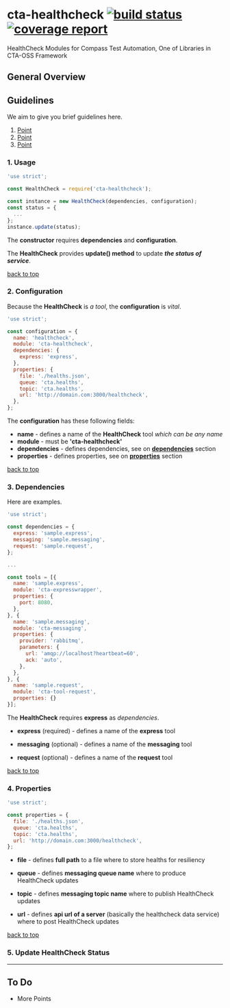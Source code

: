 # cta-healthcheck [ ![build status](https://git.sami.int.thomsonreuters.com/compass/cta-healthcheck/badges/master/build.svg)](https://git.sami.int.thomsonreuters.com/compass/cta-healthcheck/commits/master) [![coverage report](https://git.sami.int.thomsonreuters.com/compass/cta-healthcheck/badges/master/coverage.svg)](https://git.sami.int.thomsonreuters.com/compass/cta-healthcheck/commits/master)

HealthCheck Modules for Compass Test Automation, One of Libraries in CTA-OSS Framework

## General Overview

## Guidelines

We aim to give you brief guidelines here.

1. [Point](#1-point)
1. [Point](#2-point)
1. [Point](#3-point)

### 1. Usage

```javascript
'use strict';

const HealthCheck = require('cta-healthcheck');

const instance = new HealthCheck(dependencies, configuration);
const status = {
  ...
};
instance.update(status);
```

The **constructor** requires **dependencies** and **configuration**.

The **HealthCheck** provides **update() method** to update **_the status of service_**.

[back to top](#guidelines)

### 2. Configuration

Because the **HealthCheck** is _a tool_, the **configuration** is _vital_.

```javascript
'use strict';

const configuration = {
  name: 'healthcheck',
  module: 'cta-healthcheck',
  dependencies: {
    express: 'express',
  },
  properties: {
    file: './healths.json',
    queue: 'cta.healths',
    topic: 'cta.healths',
    url: 'http://domain.com:3000/healthcheck',
  },
};
```

The **configuration** has these following fields:

* **name** - defines a name of the **HealthCheck** tool _which can be any name_
* **module** - must be **'cta-healthcheck'**
* **dependencies** - defines dependencies, see on [**dependencies**](#3-dependencies) section
* **properties** - defines properties, see on [**properties**](#4-properties) section

[back to top](#guidelines)

### 3. Dependencies

Here are examples.

```javascript
'use strict';

const dependencies = {
  express: 'sample.express',
  messaging: 'sample.messaging',
  request: 'sample.request',
};

...

const tools = [{
  name: 'sample.express',
  module: 'cta-expresswrapper',
  properties: {
    port: 8080,
  },
}, {
  name: 'sample.messaging',
  module: 'cta-messaging',
  properties: {
    provider: 'rabbitmq',
    parameters: {
      url: 'amqp://localhost?heartbeat=60',
      ack: 'auto',
    },
  },
}, {
  name: 'sample.request',
  module: 'cta-tool-request',
  properties: {}
}];

```

The **HealthCheck** requires **express** as _dependencies_.

* **express** (required) - defines a name of the **express** tool

* **messaging** (optional) - defines a name of the **messaging** tool

* **request** (optional) - defines a name of the **request** tool

[back to top](#guidelines)

### 4. Properties

```javascript
'use strict';

const properties = {
  file: './healths.json',
  queue: 'cta.healths',
  topic: 'cta.healths',
  url: 'http://domain.com:3000/healthcheck',
};
```

* **file** - defines **full path** to a file where to store healths for resiliency

* **queue** - defines **messaging queue name** where to produce HealthCheck updates

* **topic** - defines **messaging topic name** where to publish HealthCheck updates

* **url** - defines **api url of a server** (basically the healthcheck data service) where to post HealthCheck updates

[back to top](#guidelines)

### 5. Update HealthCheck Status



------

## To Do

* More Points
